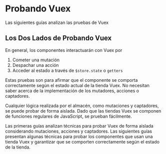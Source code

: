 # Probando Vuex

Las siguientes guías analizan las pruebas de Vuex

## Los Dos Lados de Probando Vuex

En general, los componentes interactuarán con Vuex por

1. Cometer una mutación
1. Despachar una acción
1. Acceder al estado a través de `$store.state` o `getters`

Estas pruebas son para afirmar que el componente se comporta correctamente según el estado actual de la tienda Vuex. No necesitan saber acerca de la implementación de los mutadores, acciones o captadores.

Cualquier lógica realizada por el almacén, como mutaciones y captadores, se puede probar de forma aislada. Dado que las tiendas Vuex se componen de funciones regulares de JavaScript, se prueban fácilmente.

Las primeras guías analizan técnicas para probar Vuex de forma aislada considerando mutaciones, acciones y captadores. Las siguientes guías presentan algunas técnicas para probar los componentes que usan una tienda Vuex y garantizar que se comporten correctamente según el estado de la tienda.
